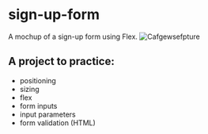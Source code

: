 # sign-up-form
A mochup of a sign-up form using Flex.
![Cafgewsefpture](https://user-images.githubusercontent.com/88045655/192946807-22c465f1-9076-4558-8680-7e77b3421967.JPG)


## A project to practice:
- positioning
- sizing
- flex
- form inputs
- input parameters
- form validation (HTML)
